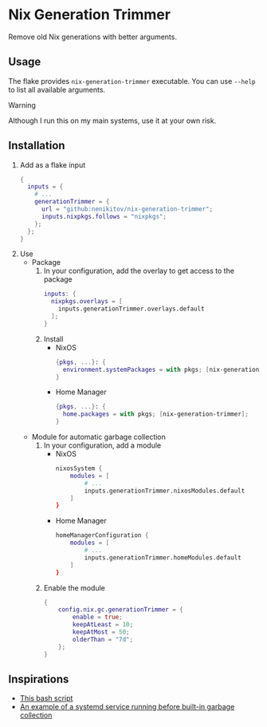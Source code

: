 # Nix Generation Trimmer

Remove old Nix generations with better arguments.

## Usage

The flake provides `nix-generation-trimmer` executable. You can use `--help` to list all available arguments.

> [!WARNING]
> Although I run this on my main systems, use it at your own risk.

## Installation

1. Add as a flake input
    ```nix
    {
      inputs = {
        # ...
        generationTrimmer = {
          url = "github:nenikitov/nix-generation-trimmer";
          inputs.nixpkgs.follows = "nixpkgs";
        };
      };
    }
    ```
2. Use
    - Package
        1. In your configuration, add the overlay to get access to the package
            ```nix
            inputs: {
              nixpkgs.overlays = [
                inputs.generationTrimmer.overlays.default
              ];
            }
            ```
        2. Install
            - NixOS
                ```nix
                {pkgs, ...}: {
                  environment.systemPackages = with pkgs; [nix-generation-trimmer];
                }
                ```
            - Home Manager
                ```nix
                {pkgs, ...}: {
                  home.packages = with pkgs; [nix-generation-trimmer];
                }
                ```
    - Module for automatic garbage collection
        1. In your configuration, add a module
            - NixOS
                ```nix
                nixosSystem {
                    modules = [
                        # ...
                        inputs.generationTrimmer.nixosModules.default
                    ]
                }
                ```
            - Home Manager
                ```nix
                homeManagerConfiguration {
                    modules = [
                        # ...
                        inputs.generationTrimmer.homeModules.default
                    ]
                }
                ```
        2. Enable the module
            ```nix
            {
                config.nix.gc.generationTrimmer = {
                    enable = true;
                    keepAtLeast = 10;
                    keepAtMost = 50;
                    olderThan = "7d";
                };
            }
            ```
## Inspirations

- [This bash script](https://gist.github.com/MaxwellDupre/3077cd229490cf93ecab08ef2a79c852)
- [An example of a systemd service running before built-in garbage collection](https://github.com/NixOS/nix/issues/9455#issuecomment-2987325585)
